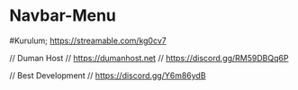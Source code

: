 # Navbar-Menu

#Kurulum;
https://streamable.com/kg0cv7





// Duman Host
// https://dumanhost.net
// https://discord.gg/RM59DBQq6P

// Best Development
// https://discord.gg/Y6m86ydB
